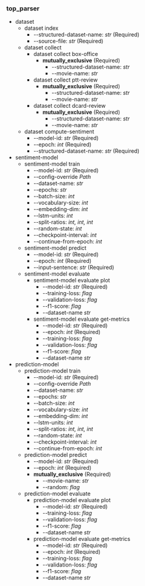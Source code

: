 ### top_parser

- dataset
  - dataset index
    - --structured-dataset-name: *str* (Required)
    - --source-file: *str* (Required)
  - dataset collect
    - dataset collect box-office
      - **mutually_exclusive** (Required)
        - --structured-dataset-name: *str*
        - --movie-name: *str*
    - dataset collect ptt-review
      - **mutually_exclusive** (Required)
        - --structured-dataset-name: *str*
        - --movie-name: *str*
    - dataset collect dcard-review
      - **mutually_exclusive** (Required)
        - --structured-dataset-name: *str*
        - --movie-name: *str*
  - dataset compute-sentiment
    - --model-id: *str* (Required)
    - --epoch: *int* (Required)
    - --structured-dataset-name: *str* (Required)
- sentiment-model
  - sentiment-model train
    - --model-id: *str* (Required)
    - --config-override *Path*
    - --dataset-name: *str* 
    - --epochs: *str*
    - --batch-size: *int*
    - --vocabulary-size: *int*
    - --embedding-dim: *int*
    - --lstm-units: *int*
    - --split-ratios: *int, int, int*
    - --random-state: *int*
    - --checkpoint-interval: *int*
    - --continue-from-epoch: *int*
  - sentiment-model predict
    - --model-id: *str* (Required) 
    - --epoch: *int* (Required)
    - --input-sentence: *str* (Required)
  - sentiment-model evaluate
    - sentiment-model evaluate plot
      - --model-id: *str* (Required)
      - --training-loss: *flag*
      - --validation-loss: *flag*
      - --f1-score: *flag*
      - --dataset-name *str*
    - sentiment-model evaluate get-metrics
      - --model-id: *str* (Required) 
      - --epoch: *int* (Required)
      - --training-loss: *flag*
      - --validation-loss: *flag*
      - --f1-score: *flag*
      - --dataset-name *str*
- prediction-model
  - prediction-model train
    - --model-id: *str* (Required)
    - --config-override *Path*
    - --dataset-name: *str* 
    - --epochs: *str*
    - --batch-size: *int*
    - --vocabulary-size: *int*
    - --embedding-dim: *int*
    - --lstm-units: *int*
    - --split-ratios: *int, int, int*
    - --random-state: *int*
    - --checkpoint-interval: *int*
    - --continue-from-epoch: *int*
  - prediction-model predict
    - --model-id: *str* (Required) 
    - --epoch: *int* (Required)
    - **mutually_exclusive** (Required)
      - --movie-name: *str*
      - --random: *flag*
  - prediction-model evaluate
    - prediction-model evaluate plot
      - --model-id: *str* (Required)
      - --training-loss: *flag*
      - --validation-loss: *flag*
      - --f1-score: *flag*
      - --dataset-name *str*
    - prediction-model evaluate get-metrics
      - --model-id: *str* (Required) 
      - --epoch: *int* (Required)
      - --training-loss: *flag*
      - --validation-loss: *flag*
      - --f1-score: *flag*
      - --dataset-name *str*
